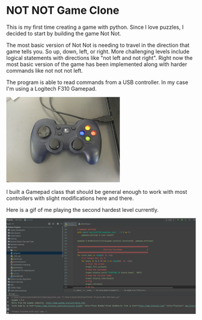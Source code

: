 # NOT NOT Game Clone

This is my first time creating a game with python. Since I love puzzles, I decided to start by building the game Not Not.

The most basic version of Not Not is needing to travel in the direction that game tells you. So up, down, left, or right. More challenging levels include logical statements with directions like "not left and not right". Right now the most basic version of the game has been implemented along with harder commands like not not not left.
 
The program is able to read commands from a USB controller. In my case I'm using a Logitech F310 Gamepad. 

<img src="static/gamepad.JPG" alt="gamepad" width="60%"/>


I built a Gamepad class that should be general enough to work with most controllers with slight modifications here and there.

Here is a gif of me playing the second hardest level currently.

![](gameplay.gif)

